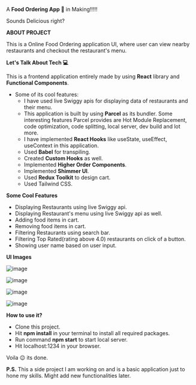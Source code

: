 A <b>Food Ordering App 🍕</b> in Making!!!!!

Sounds Delicious right?

<b>ABOUT PROJECT</b>

This is a Online Food Ordering application UI, where user can view nearby restaurants and checkout the restaurant's menu. 

<b>Let's Talk About Tech 💻</b>

This is a frontend application entirely made by using <b>React</b> library and <b>Functional Components</b>.
- Some of its cool features:
   - I have used live Swiggy apis for displaying data of restaurants and their menu.
   - This application is built by using <b>Parcel</b> as its bundler. Some interesting features Parcel provides are Hot Module Replacement, code optimization, code splitting, local server, dev build and lot more.
   - I have implemented <b>React Hooks</b> like useState, useEffect, useContext in this application.
   - Used <b>Babel</b> for transpiling.
   - Created <b>Custom Hooks</b> as well.
   - Implemented <b>Higher Order Components</b>.
   - Implemented <b>Shimmer UI</b>.
   - Used <b>Redux Toolkit</b> to design cart.
   - Used Tailwind CSS.
 
<b>Some Cool Features</b>
- Displaying Restaurants using live Swiggy api.
- Displaying Restaurant's menu using live Swiggy api as well.
- Adding food items in cart.
- Removing food items in cart.
- Filtering Restaurants using search bar.
- Filtering Top Rated(rating above 4.0) restaurants on click of a button.
- Showing user name based on user input.
 
<b>UI Images</b>

![image](https://github.com/ruchim24/FoodOrderApp/assets/36411077/7399b5ac-f353-4f3a-aa03-95bf365d64e2)

![image](https://github.com/ruchim24/FoodOrderApp/assets/36411077/045c6a88-f993-4fe5-b42f-9d9cbda932f3)

![image](https://github.com/ruchim24/FoodOrderApp/assets/36411077/ce9d38b1-de91-4225-ac6a-f24286e42571)

![image](https://github.com/ruchim24/FoodOrderApp/assets/36411077/7ec1c2cd-d4fd-49b0-b845-5af75018c596)





<b>How to use it?</b>

- Clone this project.
- Hit <b>npm install</b> in your terminal to install all required packages.
- Run command <b>npm start</b> to start local server.
- Hit localhost:1234 in your browser.

 Voila 😉 its done.


<b>P.S.</b> This a side project I am working on and is a basic application just to hone my skills. Might add new functionalities later.
